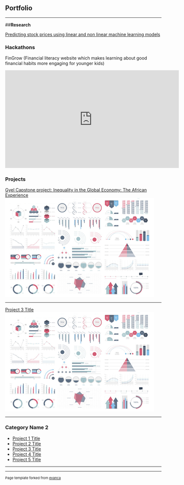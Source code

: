 ## Portfolio

---
##**Research**

[Predicting stock prices using linear and non linear machine learning models](https://docs.google.com/document/d/1TGkEDdR38WnE1umPsYOE86UNF2V1UFHXDQk76fmFedE/edit?usp=sharing)


### Hackathons

FinGrow (Financial literacy website which makes learning about good financial habits more engaging for younger kids)
<iframe width="560" height="315" src="https://www.youtube.com/embed/s5H22FNmxzI?si=OjcAhCmtRfJpj7qH" title="YouTube video player" frameborder="0" allow="accelerometer; autoplay; clipboard-write; encrypted-media; gyroscope; picture-in-picture; web-share" referrerpolicy="strict-origin-when-cross-origin" allowfullscreen></iframe>

### Projects
[Gyel Capstone project: Inequality in the Global Economy: The African Experience]([/pdf/sample_presentation.pdf](https://lwsd-my.sharepoint.com/:p:/g/personal/1054079_lwsd_org/EVrRB_yI1R1Hmbd_eM8Lx00BGXb4HBHryo2gcn46DlLM5g?e=2mvm4y))
<img src="images/dummy_thumbnail.jpg?raw=true"/>

---
[Project 3 Title](http://example.com/)
<img src="images/dummy_thumbnail.jpg?raw=true"/>

---

### Category Name 2

- [Project 1 Title](http://example.com/)
- [Project 2 Title](http://example.com/)
- [Project 3 Title](http://example.com/)
- [Project 4 Title](http://example.com/)
- [Project 5 Title](http://example.com/)

---




---
<p style="font-size:11px">Page template forked from <a href="https://github.com/evanca/quick-portfolio">evanca</a></p>
<!-- Remove above link if you don't want to attibute -->
